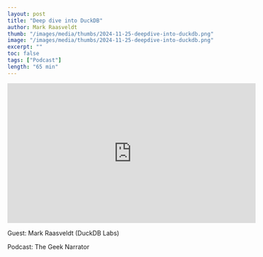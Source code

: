 ```yaml
---
layout: post
title: "Deep dive into DuckDB"
author: Mark Raasveldt
thumb: "/images/media/thumbs/2024-11-25-deepdive-into-duckdb.png"
image: "/images/media/thumbs/2024-11-25-deepdive-into-duckdb.png"
excerpt: ""
toc: false
tags: ["Podcast"]
length: "65 min"
---
```


<div class="video-container">
<iframe width="560" height="315" src="https://www.youtube-nocookie.com/embed/f9QlkXW4H9A?si=7nUCLymvtVwG51nc" title="YouTube video player" frameborder="0" allow="accelerometer; autoplay; clipboard-write; encrypted-media; gyroscope; picture-in-picture; web-share" referrerpolicy="strict-origin-when-cross-origin" allowfullscreen></iframe>
</div>

Guest: Mark Raasveldt (DuckDB Labs)

Podcast: The Geek Narrator
